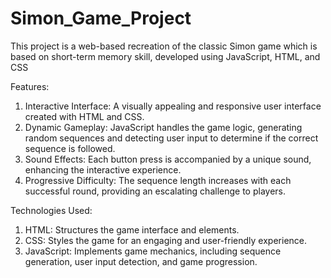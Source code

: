 # Simon_Game_Project
This project is a web-based recreation of the classic Simon game which is based on short-term memory skill, developed using JavaScript, HTML, and CSS

Features:
1) Interactive Interface: A visually appealing and responsive user interface created with HTML and CSS.
2) Dynamic Gameplay: JavaScript handles the game logic, generating random sequences and detecting user input to determine if the correct sequence is followed.
3) Sound Effects: Each button press is accompanied by a unique sound, enhancing the interactive experience.
4) Progressive Difficulty: The sequence length increases with each successful round, providing an escalating challenge to players.

Technologies Used:
1) HTML: Structures the game interface and elements.
2) CSS: Styles the game for an engaging and user-friendly experience.
3) JavaScript: Implements game mechanics, including sequence generation, user input detection, and game progression.
